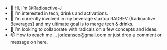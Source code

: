 - 👋 Hi, I’m @Radioactive-J
- 👀 I’m interested in tech, drinks and activations. 
- 🌱 I’m currently involved in my beverage startup RADBEV (Radioactive Beverages) and my ultimate goal is to merge tech & drinks. 
- 💞️ I’m looking to collaborate with radicals on a few concepts and ideas. 
- 📫 How to reach me ... jorleansco@gmail.com or just drop a comment or message on here.

<!---
Radioactive-J/Radioactive-J is a ✨ special ✨ repository because its `README.md` (this file) appears on your GitHub profile.
You can click the Preview link to take a look at your changes.
--->

